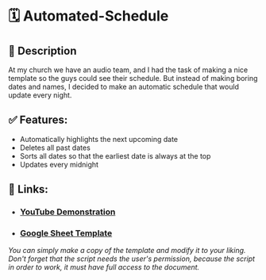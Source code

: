 <h1>🗓️ Automated-Schedule</h1>

<h2>📝 Description</h2>
At my church we have an audio team, and I had the task of making a nice template so the guys could see their schedule. 
But instead of making boring dates and names, I decided to make an automatic schedule that would update every night.

<h2>✅ Features:</h2>

- Automatically highlights the next upcoming date
- Deletes all past dates
- Sorts all dates so that the earliest date is always at the top
- Updates every midnight

<h2>🔗 Links:</h2>

- ### [YouTube Demonstration](https://youtu.be/WzgaJ1SPL3E)
- ### [Google Sheet Template](https://docs.google.com/spreadsheets/d/15F-MZCSGYGp43LLEIXEb_sRQNOpWtTY0rjaigu8oo1s/edit?usp=sharing)

_You can simply make a copy of the template and modify it to your liking. Don't forget that the script needs the user's permission, because the script in order to work, it must have full access to the document._
